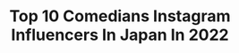 ---
title: Top 10 Comedians Instagram Influencers In Japan In 2022
description: >-
  Find top comedians Instagram influencers in Japan in 2022. Most popular hashtags: #whitecollarwork #ukulele #comedian.
platform: Instagram
hits: 12
text_top: See the best Instagram influencers on inBeat.
text_bottom: Our search engine holds 12 Instagram influencers like this in Japan for you to contact.
profiles:
  - username: "mantaskatleris"
    fullname: >-
      Mantas Katleris
    bio: >-
      Comedian.
    location: "Japan"
    followers: 281987
    engagement: 630
    commentsToLikes: 0.003636
    id: ck0w6zks8b0n30i19ixr48r2s
    verified: false
    hashtags: "#withgalaxy, #manosamsung, #galaxys20, #reklama"
  - username: "iwaigawa_jonio_iwai"
    fullname: >-
      岩井ジョニ男/ jonio Iwai
    bio: >-
      I am a Japanese comedian,like Chaplin,David Bowie. フォトブック「幻の哀愁おじさん」（文藝春秋刊）好評発売中！「岩井ジョニ男の週末旅スタ！」などお仕事の問い合わせは浅井企画イワイガワ担当・崎山まで☎︎03(3443)5751
    location: "Japan"
    followers: 93389
    engagement: 629
    commentsToLikes: 0.004144
    id: ckf5mo648upnq0j23ytac521o
    verified: false
    hashtags: "#jonistagram, #ninetofiver, #cool, #cooljapan"
  - username: "tsukasa_trandy"
    fullname: >-
      トレンディエンジェル斎藤司
    bio: >-
      I'm japanese famous comedian.Ha Ha Ha!! I love Curry,Sing a song,Dancing,and you.Pe！ This is Japanese standard!Enjoy! 【YouTube】チャンネル登録お願いします⬇️
    location: "Japan"
    followers: 708716
    engagement: 190
    commentsToLikes: 0.010216
    id: ck8sy22zojgoi0j78xkg1573t
    verified: true
    hashtags: "#goto, #ps4, #dbd, #20"
  - username: "iamdikeh"
    fullname: >-
      Chukwudike D. Akuwudike
    bio: >-
      #SonOfAPrayingMother🙏🏼 • 🃏 Comedian • 🎤 M C / Host • ⚽️ Footballer
    location: "Japan"
    followers: 232305
    engagement: 814
    commentsToLikes: 0.065065
    id: ck6u80nh3oqvv0j71vkq9ux0z
    verified: false
    hashtags: "#shineeveryday, #foryou, #keepwinning, #mddonfainto"
  - username: "aiku_nuwachan"
    fullname: >-
      アイクぬわら (超新塾)
    bio: >-
      外国人芸人！Comedian in Japan！ワタナベエンターテインメント所属！ニューヨーク生まれシアトル育ち🍔テレ東『おはスタ』MC🍔NHKラジオ『基礎英語0』🍔日テレ『突破ファイル』アメリカンポリス🍔フジテレビ『Love music』🍔YouTube『超新塾ちゃんねる』『矢作とアイクの英会話』
    location: "Japan"
    followers: 22352
    engagement: 578
    commentsToLikes: 0.008175
    id: ck6ttt37qcg3h0j710yb2k7j7
    verified: true
    hashtags: "#abematv, #gagle, #mitsuthebeats, #jazzysport"
  - username: "bootakagi85"
    fullname: >-
      Boo Takagi 高木ブー
    bio: >-
      高木ブー【公式】Instagram Musician,Comedian,Ukulele Master The Drifters,Kobucha-band
    location: "Japan"
    followers: 40364
    engagement: 1364
    commentsToLikes: 0.016676
    id: ckaowe7px8jo80i78nlksrplx
    verified: false
    hashtags: ""
  - username: "hamaitachi"
    fullname: >-
      かまいたち 濱家隆一
    bio: >-
      JP🇯🇵 comedian！
    location: "Japan"
    followers: 331792
    engagement: 1104
    commentsToLikes: 0.009856
    id: ck8t2ps8u0anf0j780yg94n3y
    verified: false
    hashtags: "#youtube, #atmos, #atmospink, #puma"
  - username: "yuriyan.retriever"
    fullname: >-
      ゆりやんレトリィバァ
    bio: >-
      I am a Japanese COMEDIAN！
    location: "Japan"
    followers: 943508
    engagement: 322
    commentsToLikes: 0.007224
    id: ck138zmveistm0i19j6n84ih4
    verified: true
    hashtags: "#teamnike, #pr, #youcantstopus, #hollywood"
  - username: "watanabenaomi703"
    fullname: >-
      渡辺直美
    bio: >-
      Naomi Watanabe🇯🇵comedian 🙆‍♀️ YouTube🙂↓↓↓
    location: "Japan"
    followers: 9452025
    engagement: 426
    commentsToLikes: 0.005798
    id: ck0tv5i6ya0tw0i19g01kbjo8
    verified: true
    hashtags: "#thephoenixissue, #ladygaga, #rainonme, #blackouttuesday"
  - username: "korokke_official"
    fullname: >-
      コロッケものまね
    bio: >-
      #ものまね #コロッケ です。こちらがコロッケの公式インスタです。前のパスワードがわからなくて改めて作りました〜よろしくです〜(⌒▽⌒)
    location: "Japan"
    followers: 10811
    engagement: 3340
    commentsToLikes: 0.056435
    id: ck6tze9y996zc0j71savzau88
    verified: false
    hashtags: "#comedian, #imitation, #mimic, #laughter"
---